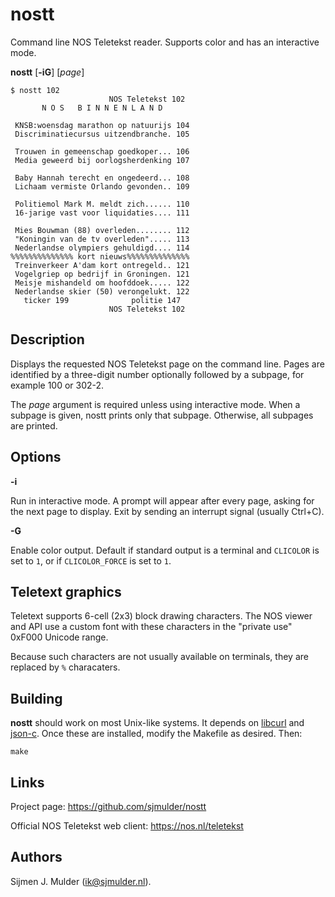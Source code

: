 nostt
=====

Command line NOS Teletekst reader. Supports color and has an interactive mode.

**nostt** [**-iG**] [*page*]

    $ nostt 102
                          NOS Teletekst 102 
           N O S   B I N N E N L A N D      
                                            
     KNSB:woensdag marathon op natuurijs 104
     Discriminatiecursus uitzendbranche. 105
                                            
     Trouwen in gemeenschap goedkoper... 106
     Media geweerd bij oorlogsherdenking 107
                                            
     Baby Hannah terecht en ongedeerd... 108
     Lichaam vermiste Orlando gevonden.. 109
                                            
     Politiemol Mark M. meldt zich...... 110
     16-jarige vast voor liquidaties.... 111
                                            
     Mies Bouwman (88) overleden........ 112
     "Koningin van de tv overleden"..... 113
     Nederlandse olympiers gehuldigd.... 114
    %%%%%%%%%%%%%% kort nieuws%%%%%%%%%%%%%%
     Treinverkeer A'dam kort ontregeld.. 121
     Vogelgriep op bedrijf in Groningen. 121
     Meisje mishandeld om hoofddoek..... 122
     Nederlandse skier (50) verongelukt. 122
       ticker 199              politie 147  
                          NOS Teletekst 102 

Description
-----------

Displays the requested NOS Teletekst page on the command line. Pages are
identified by a three-digit number optionally followed by a subpage, for
example 100 or 302-2.

The *page* argument is required unless using interactive mode. When a
subpage is given, nostt prints only that subpage. Otherwise, all
subpages are printed.

Options
-------

**-i**

Run in interactive mode. A prompt will appear after every page,
asking for the next page to display. Exit by sending an
interrupt signal (usually Ctrl+C).

**-G**

Enable color output. Default if standard output is a terminal
and `CLICOLOR` is set to `1`, or if `CLICOLOR_FORCE` is set to `1`.

Teletext graphics
-----------------

Teletext supports 6-cell (2x3) block drawing characters. The NOS viewer
and API use a custom font with these characters in the "private use"
0xF000 Unicode range.

Because such characters are not usually available on terminals, they are
replaced by `%` characaters.

Building
--------

**nostt** should work on most Unix-like systems. It depends on
[libcurl](https://curl.haxx.se/libcurl/) and
[json-c](https://github.com/json-c/json-c).
Once these are installed, modify the Makefile as desired. Then:

    make

Links
-----

Project page: https://github.com/sjmulder/nostt

Official NOS Teletekst web client: https://nos.nl/teletekst

Authors
-------

Sijmen J. Mulder (<ik@sjmulder.nl>).
